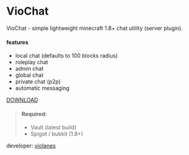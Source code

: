 # VioChat
VioChat - simple lightweight minecraft 1.8+ chat utility (server plugin). 

#### features
- local chat (defaults to 100 blocks radius)
- roleplay chat
- admin chat
- global chat
- private chat (p2p)
- automatic messaging

[DOWNLOAD](https://github.com/violanes/VioChat/blob/master/VioChat.jar?raw=true)

> #### Required:
> * Vault (latest build)
> * Spigot / bukkit (1.8+)

developer: [violanes](https://github.com/violanes)
